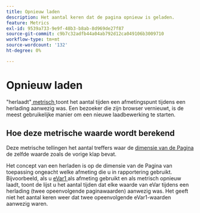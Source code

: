 ```yaml
---
title: Opnieuw laden
description: Het aantal keren dat de pagina opnieuw is geladen.
feature: Metrics
exl-id: 9539a733-9e9f-48b3-b8ab-8d969de27f87
source-git-commit: c9b7c32adfb44a04ab792d12ca049106b3009710
workflow-type: tm+mt
source-wordcount: '132'
ht-degree: 0%

---
```


# Opnieuw laden

&quot;herlaadt&quot;[ metrisch ](overview.md) toont het aantal tijden een afmetingspunt tijdens een herlading aanwezig was. Een bezoeker die zijn browser vernieuwt, is de meest gebruikelijke manier om een nieuwe laadbewerking te starten.

## Hoe deze metrische waarde wordt berekend

Deze metrische tellingen het aantal treffers waar de [ dimensie van de Pagina ](../dimensions/page.md) de zelfde waarde zoals de vorige klap bevat.

Het concept van een herladen is op de dimensie van de Pagina van toepassing ongeacht welke afmeting die u in rapportering gebruikt. Bijvoorbeeld, als u [ eVar1 ](../dimensions/evar.md) als afmeting gebruikt en als metrisch opnieuw laadt, toont de lijst u het aantal tijden dat elke waarde van eVar tijdens een herlading (twee opeenvolgende paginawaarden) aanwezig was. Het geeft niet het aantal keren weer dat twee opeenvolgende eVar1-waarden aanwezig waren.
